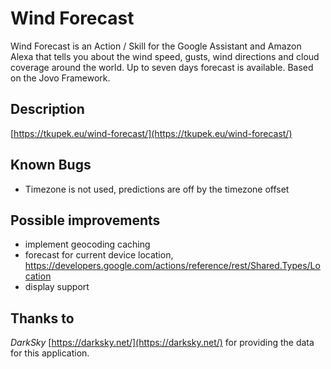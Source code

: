 # Wind Forecast
Wind Forecast is an Action / Skill for the Google Assistant and Amazon Alexa that tells you about the wind speed, gusts, wind directions and cloud coverage around the world. Up to seven days forecast is available.
Based on the Jovo Framework.

## Description
[https://tkupek.eu/wind-forecast/](https://tkupek.eu/wind-forecast/)


## Known Bugs
- Timezone is not used, predictions are off by the timezone offset

## Possible improvements
- implement geocoding caching
- forecast for current device location, https://developers.google.com/actions/reference/rest/Shared.Types/Location
- display support

## Thanks to
*DarkSky* [https://darksky.net/](https://darksky.net/) for providing the data for this application.